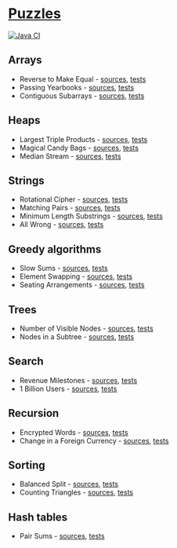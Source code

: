 # [Puzzles](https://www.metacareers.com/profile/coding_puzzles/)

[![Java CI](https://github.com/cbismuth/puzzles/actions/workflows/maven.yaml/badge.svg)](https://github.com/cbismuth/puzzles/actions/workflows/maven.yaml)

## Arrays

* Reverse to Make Equal -
  [sources](src/main/java/com/github/cbismuth/puzzles/facebook/ReverseToMakeEqual.java),
  [tests](src/test/java/com/github/cbismuth/puzzles/facebook/ReverseToMakeEqualTest.java)
* Passing Yearbooks -
  [sources](src/main/java/com/github/cbismuth/puzzles/facebook/PassingYearbooks.java),
  [tests](src/test/java/com/github/cbismuth/puzzles/facebook/PassingYearbooksTest.java)
* Contiguous Subarrays -
  [sources](src/main/java/com/github/cbismuth/puzzles/facebook/ContiguousSubarrays.java),
  [tests](src/test/java/com/github/cbismuth/puzzles/facebook/ContiguousSubarraysTest.java)

## Heaps

* Largest Triple Products -
  [sources](src/main/java/com/github/cbismuth/puzzles/facebook/LargestTripleProducts.java),
  [tests](src/test/java/com/github/cbismuth/puzzles/facebook/LargestTripleProductsTest.java)
* Magical Candy Bags -
  [sources](src/main/java/com/github/cbismuth/puzzles/facebook/MagicalCandyBags.java),
  [tests](src/test/java/com/github/cbismuth/puzzles/facebook/MagicalCandyBagsTest.java)
* Median Stream -
  [sources](src/main/java/com/github/cbismuth/puzzles/facebook/MedianStream.java),
  [tests](src/test/java/com/github/cbismuth/puzzles/facebook/MedianStreamTest.java)

## Strings

* Rotational Cipher -
  [sources](src/main/java/com/github/cbismuth/puzzles/facebook/RotationalCypher.java),
  [tests](src/test/java/com/github/cbismuth/puzzles/facebook/RotationalCypherTest.java)
* Matching Pairs -
  [sources](src/main/java/com/github/cbismuth/puzzles/facebook/MatchingPairs.java),
  [tests](src/test/java/com/github/cbismuth/puzzles/facebook/MatchingPairsTest.java)
* Minimum Length Substrings -
  [sources](src/main/java/com/github/cbismuth/puzzles/facebook/MinimumLengthSubstrings.java),
  [tests](src/test/java/com/github/cbismuth/puzzles/facebook/MinimumLengthSubstringsTest.java)
* All Wrong -
  [sources](src/main/java/com/github/cbismuth/puzzles/facebook/AllWrong.java),
  [tests](src/test/java/com/github/cbismuth/puzzles/facebook/AllWrongTest.java)

## Greedy algorithms

* Slow Sums -
  [sources](src/main/java/com/github/cbismuth/puzzles/facebook/SlowSums.java),
  [tests](src/test/java/com/github/cbismuth/puzzles/facebook/SlowSumsTest.java)
* Element Swapping -
  [sources](src/main/java/com/github/cbismuth/puzzles/facebook/ElementSwapping.java),
  [tests](src/test/java/com/github/cbismuth/puzzles/facebook/ElementSwappingTest.java)
* Seating Arrangements -
  [sources](src/main/java/com/github/cbismuth/puzzles/facebook/SeatingArrangements.java),
  [tests](src/test/java/com/github/cbismuth/puzzles/facebook/SeatingArrangementsTest.java)

## Trees

* Number of Visible Nodes -
  [sources](src/main/java/com/github/cbismuth/puzzles/facebook/NumberOfVisibleNodes.java),
  [tests](src/test/java/com/github/cbismuth/puzzles/facebook/NumberOfVisibleNodesTest.java)
* Nodes in a Subtree -
  [sources](src/main/java/com/github/cbismuth/puzzles/facebook/NodesInSubtree.java),
  [tests](src/test/java/com/github/cbismuth/puzzles/facebook/NodesInSubtreeTest.java)

## Search

* Revenue Milestones -
  [sources](src/main/java/com/github/cbismuth/puzzles/facebook/RevenueMilestones.java),
  [tests](src/test/java/com/github/cbismuth/puzzles/facebook/RevenueMilestonesTest.java)
* 1 Billion Users -
  [sources](src/main/java/com/github/cbismuth/puzzles/facebook/OneBillionUsers.java),
  [tests](src/test/java/com/github/cbismuth/puzzles/facebook/OneBillionUsersTest.java)

## Recursion

* Encrypted Words -
  [sources](src/main/java/com/github/cbismuth/puzzles/facebook/EncryptedWords.java),
  [tests](src/test/java/com/github/cbismuth/puzzles/facebook/EncryptedWordsTest.java)
* Change in a Foreign Currency -
  [sources](src/main/java/com/github/cbismuth/puzzles/facebook/ChangeForeignCurrency.java),
  [tests](src/test/java/com/github/cbismuth/puzzles/facebook/ChangeForeignCurrencyTest.java)

## Sorting

* Balanced Split -
  [sources](src/main/java/com/github/cbismuth/puzzles/facebook/BalancedSplit.java),
  [tests](src/test/java/com/github/cbismuth/puzzles/facebook/BalancedSplitTest.java)
* Counting Triangles -
  [sources](src/main/java/com/github/cbismuth/puzzles/facebook/CountingTriangles.java),
  [tests](src/test/java/com/github/cbismuth/puzzles/facebook/CountingTrianglesTest.java)

## Hash tables

* Pair Sums -
  [sources](src/main/java/com/github/cbismuth/puzzles/facebook/PairSums.java),
  [tests](src/test/java/com/github/cbismuth/puzzles/facebook/PairSumsTest.java)
